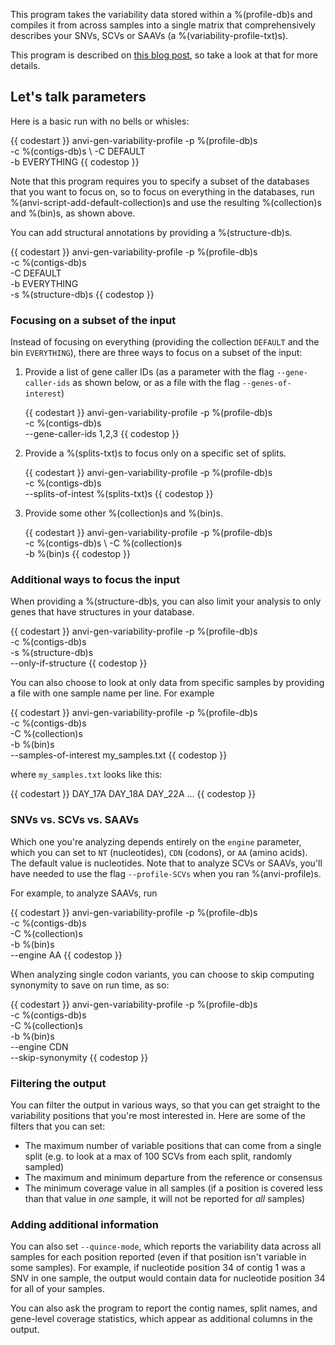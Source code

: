 This program takes the variability data stored within a %(profile-db)s and compiles it from across samples into a single matrix that comprehensively describes your SNVs, SCVs or SAAVs (a %(variability-profile-txt)s).

This program is described on [this blog post](http://merenlab.org/2015/07/20/analyzing-variability/#the-anvio-way), so take a look at that for more details. 

## Let's talk parameters 

Here is a basic run with no bells or whisles: 

{{ codestart }}
anvi-gen-variability-profile -p %(profile-db)s \
                             -c %(contigs-db)s \ 
                             -C DEFAULT \
                             -b EVERYTHING
{{ codestop }}

Note that this program requires you to specify a subset of the databases that you want to focus on, so to focus on everything in the databases, run %(anvi-script-add-default-collection)s and use the resulting %(collection)s and %(bin)s, as shown above. 

You can add structural annotations by providing a %(structure-db)s. 

{{ codestart }}
anvi-gen-variability-profile -p %(profile-db)s \
                             -c %(contigs-db)s \
                             -C DEFAULT \
                             -b EVERYTHING \
                             -s %(structure-db)s 
{{ codestop }}

### Focusing on a subset of the input 

Instead of focusing on everything (providing the collection `DEFAULT` and the bin `EVERYTHING`), there are three ways to focus on a subset of the input: 

1. Provide a list of gene caller IDs (as a parameter with the flag `--gene-caller-ids` as shown below, or as a file with the flag `--genes-of-interest`)

    {{ codestart }}
    anvi-gen-variability-profile -p %(profile-db)s \
                                 -c %(contigs-db)s \
                                 --gene-caller-ids 1,2,3
    {{ codestop }}

2. Provide a %(splits-txt)s to focus only on a specific set of splits. 

    {{ codestart }}
    anvi-gen-variability-profile -p %(profile-db)s \
                                 -c %(contigs-db)s \
                                 --splits-of-intest %(splits-txt)s
    {{ codestop }}
    
3. Provide some other %(collection)s and %(bin)s. 

    {{ codestart }}
    anvi-gen-variability-profile -p %(profile-db)s \
                                 -c %(contigs-db)s \ 
                                 -C %(collection)s \
                                 -b %(bin)s
    {{ codestop }}

### Additional ways to focus the input 

When providing a %(structure-db)s, you can also limit your analysis to only genes that have structures in your database. 

{{ codestart }}
anvi-gen-variability-profile -p %(profile-db)s \
                             -c %(contigs-db)s \
                             -s %(structure-db)s \
                             --only-if-structure
{{ codestop }}

You can also choose to look at only data from specific samples by providing a file with one sample name per line. For example

{{ codestart }}
anvi-gen-variability-profile -p %(profile-db)s \
                             -c %(contigs-db)s \
                             -C %(collection)s \
                             -b %(bin)s \
                             --samples-of-interest my_samples.txt
{{ codestop }}

where `my_samples.txt` looks like this:

{{ codestart }}
DAY_17A
DAY_18A
DAY_22A
...
{{ codestop }}

### SNVs vs. SCVs vs. SAAVs 

Which one you're analyzing depends entirely on the `engine` parameter, which you can set to `NT` (nucleotides), `CDN` (codons), or `AA` (amino acids). The default value is nucleotides. Note that to analyze SCVs or SAAVs, you'll have needed to use the flag `--profile-SCVs` when you ran %(anvi-profile)s.

For example, to analyze SAAVs, run 

{{ codestart }}
anvi-gen-variability-profile -p %(profile-db)s \
                             -c %(contigs-db)s \
                             -C %(collection)s \
                             -b %(bin)s \
                             --engine AA
{{ codestop }}

When analyzing single codon variants, you can choose to skip computing synonymity to save on run time, as so: 

{{ codestart }}
anvi-gen-variability-profile -p %(profile-db)s \
                             -c %(contigs-db)s \
                             -C %(collection)s \
                             -b %(bin)s \
                             --engine CDN \
                             --skip-synonymity
{{ codestop }}

### Filtering the output 

You can filter the output in various ways, so that you can get straight to the variability positions that you're most interested in. Here are some of the filters that you can set:

* The maximum number of variable positions that can come from a single split (e.g. to look at a max of 100 SCVs from each split, randomly sampled)
* The maximum and minimum departure from the reference or consensus
* The minimum coverage value in all samples (if a position is covered less than that value in _one_ sample, it will not be reported for _all_ samples)

### Adding additional information

You can also set `--quince-mode`, which reports the variability data across all samples for each position reported (even if that position isn't variable in some samples). For example, if nucleotide position 34 of contig 1 was a SNV in one sample, the output would contain data for nucleotide position 34 for all of your samples. 

You can also ask the program to report the contig names, split names, and gene-level coverage statistics, which appear as additional columns in the output.

